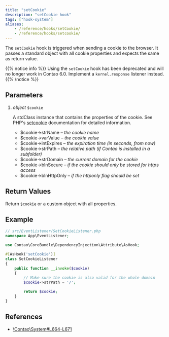 ```yaml
---
title: "setCookie"
description: "setCookie hook"
tags: ["hook-system"]
aliases:
    - /reference/hooks/setCookie/
    - /reference/hooks/setcookie/
---
```



The `setCookie` hook is triggered when sending a cookie to the browser. It passes
a standard object with all cookie properties and expects the same as return value.

{{% notice info %}}
Using the `setCookie` hook has been deprecated and will no longer work in Contao 6.0. Implement a `kernel.response` 
listener instead.
{{% /notice %}}


## Parameters

1. *object* `$cookie`

    A stdClass instance that contains the properties of the cookie. See PHP's
    [setcookie](http://php.net/setcookie) documentation for detailed information.
    - $cookie->strName       *– the cookie name*
    - $cookie->varValue      *– the cookie value*
    - $cookie->intExpires    *– the expiration time (in seconds, from now)*
    - $cookie->strPath       *– the relative path (if Contao is installed in a subfolder)*
    - $cookie->strDomain     *– the current domain for the cookie*
    - $cookie->blnSecure     *– if the cookie should only be stored for https access*
    - $cookie->blnHttpOnly   *– if the httponly flag should be set*


## Return Values

Return `$cookie` or a custom object with all properties.


## Example

```php
// src/EventListener/SetCookieListener.php
namespace App\EventListener;

use Contao\CoreBundle\DependencyInjection\Attribute\AsHook;

#[AsHook('setCookie')]
class SetCookieListener
{
    public function __invoke($cookie)
    {
        // Make sure the cookie is also valid for the whole domain
        $cookie->strPath = '/';

        return $cookie;
    }
}
```


## References

* [\Contao\System#L664-L671](https://github.com/contao/contao/blob/4.7.6/core-bundle/src/Resources/contao/library/Contao/System.php#L664-L671)

